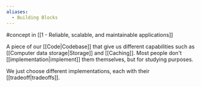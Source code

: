 ```yaml
---
aliases:
  - Building Blocks
---
```


#concept in [[1 - Reliable, scalable, and maintainable applications]]

A piece of our [[Code|Codebase]] that give us different capabilities such as [[Computer data storage|Storage]] and [[Caching]]. Most people don't [[implementation|implement]] them themselves, but for studying purposes.

We just choose different implementations, each with their [[tradeoff|tradeoffs]].
